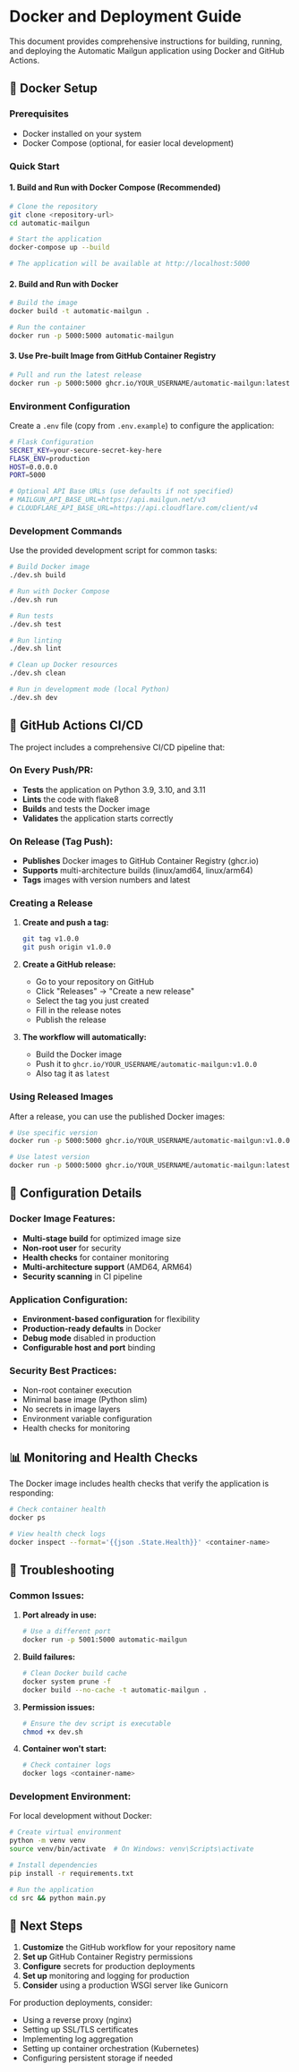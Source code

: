 # Docker and Deployment Guide

This document provides comprehensive instructions for building, running, and deploying the Automatic Mailgun application using Docker and GitHub Actions.

## 🐳 Docker Setup

### Prerequisites
- Docker installed on your system
- Docker Compose (optional, for easier local development)

### Quick Start

#### 1. Build and Run with Docker Compose (Recommended)
```bash
# Clone the repository
git clone <repository-url>
cd automatic-mailgun

# Start the application
docker-compose up --build

# The application will be available at http://localhost:5000
```

#### 2. Build and Run with Docker
```bash
# Build the image
docker build -t automatic-mailgun .

# Run the container
docker run -p 5000:5000 automatic-mailgun
```

#### 3. Use Pre-built Image from GitHub Container Registry
```bash
# Pull and run the latest release
docker run -p 5000:5000 ghcr.io/YOUR_USERNAME/automatic-mailgun:latest
```

### Environment Configuration

Create a `.env` file (copy from `.env.example`) to configure the application:

```bash
# Flask Configuration
SECRET_KEY=your-secure-secret-key-here
FLASK_ENV=production
HOST=0.0.0.0
PORT=5000

# Optional API Base URLs (use defaults if not specified)
# MAILGUN_API_BASE_URL=https://api.mailgun.net/v3
# CLOUDFLARE_API_BASE_URL=https://api.cloudflare.com/client/v4
```

### Development Commands

Use the provided development script for common tasks:

```bash
# Build Docker image
./dev.sh build

# Run with Docker Compose
./dev.sh run

# Run tests
./dev.sh test

# Run linting
./dev.sh lint

# Clean up Docker resources
./dev.sh clean

# Run in development mode (local Python)
./dev.sh dev
```

## 🚀 GitHub Actions CI/CD

The project includes a comprehensive CI/CD pipeline that:

### On Every Push/PR:
- **Tests** the application on Python 3.9, 3.10, and 3.11
- **Lints** the code with flake8
- **Builds** and tests the Docker image
- **Validates** the application starts correctly

### On Release (Tag Push):
- **Publishes** Docker images to GitHub Container Registry (ghcr.io)
- **Supports** multi-architecture builds (linux/amd64, linux/arm64)
- **Tags** images with version numbers and latest

### Creating a Release

1. **Create and push a tag:**
   ```bash
   git tag v1.0.0
   git push origin v1.0.0
   ```

2. **Create a GitHub release:**
   - Go to your repository on GitHub
   - Click "Releases" → "Create a new release"
   - Select the tag you just created
   - Fill in the release notes
   - Publish the release

3. **The workflow will automatically:**
   - Build the Docker image
   - Push it to `ghcr.io/YOUR_USERNAME/automatic-mailgun:v1.0.0`
   - Also tag it as `latest`

### Using Released Images

After a release, you can use the published Docker images:

```bash
# Use specific version
docker run -p 5000:5000 ghcr.io/YOUR_USERNAME/automatic-mailgun:v1.0.0

# Use latest version
docker run -p 5000:5000 ghcr.io/YOUR_USERNAME/automatic-mailgun:latest
```

## 🔧 Configuration Details

### Docker Image Features:
- **Multi-stage build** for optimized image size
- **Non-root user** for security
- **Health checks** for container monitoring
- **Multi-architecture support** (AMD64, ARM64)
- **Security scanning** in CI pipeline

### Application Configuration:
- **Environment-based configuration** for flexibility
- **Production-ready defaults** in Docker
- **Debug mode** disabled in production
- **Configurable host and port** binding

### Security Best Practices:
- Non-root container execution
- Minimal base image (Python slim)
- No secrets in image layers
- Environment variable configuration
- Health checks for monitoring

## 📊 Monitoring and Health Checks

The Docker image includes health checks that verify the application is responding:

```bash
# Check container health
docker ps

# View health check logs
docker inspect --format='{{json .State.Health}}' <container-name>
```

## 🐛 Troubleshooting

### Common Issues:

1. **Port already in use:**
   ```bash
   # Use a different port
   docker run -p 5001:5000 automatic-mailgun
   ```

2. **Build failures:**
   ```bash
   # Clean Docker build cache
   docker system prune -f
   docker build --no-cache -t automatic-mailgun .
   ```

3. **Permission issues:**
   ```bash
   # Ensure the dev script is executable
   chmod +x dev.sh
   ```

4. **Container won't start:**
   ```bash
   # Check container logs
   docker logs <container-name>
   ```

### Development Environment:

For local development without Docker:

```bash
# Create virtual environment
python -m venv venv
source venv/bin/activate  # On Windows: venv\Scripts\activate

# Install dependencies
pip install -r requirements.txt

# Run the application
cd src && python main.py
```

## 📝 Next Steps

1. **Customize** the GitHub workflow for your repository name
2. **Set up** GitHub Container Registry permissions
3. **Configure** secrets for production deployments
4. **Set up** monitoring and logging for production
5. **Consider** using a production WSGI server like Gunicorn

For production deployments, consider:
- Using a reverse proxy (nginx)
- Setting up SSL/TLS certificates
- Implementing log aggregation
- Setting up container orchestration (Kubernetes)
- Configuring persistent storage if needed
